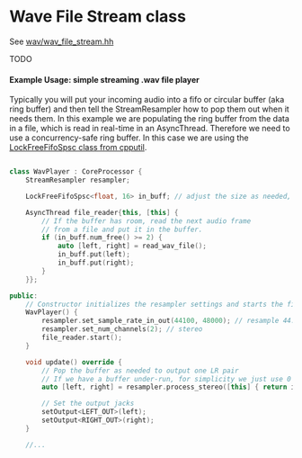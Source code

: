 # Wave File Stream class

See [wav/wav_file_stream.hh](../core-interface/wav/wav_file_stream.hh)

TODO

#### Example Usage: simple streaming .wav file player

Typically you will put your incoming audio into a fifo or circular buffer (aka ring buffer)
and then tell the StreamResampler how to pop them out when it needs them.
In this example we are populating the ring buffer from the data in a file,
which is read in real-time in an AsyncThread. Therefore we need to use a
concurrency-safe ring buffer. In this case we are using the [LockFreeFifoSpsc class from cpputil](../cpputil/util/lockfree_fifo_spsc.hh).


```c++

class WavPlayer : CoreProcessor {
    StreamResampler resampler;

    LockFreeFifoSpsc<float, 16> in_buff; // adjust the size as needed, depending on disk speed etc.

    AsyncThread file_reader{this, [this] {
        // If the buffer has room, read the next audio frame 
        // from a file and put it in the buffer.
        if (in_buff.num_free() >= 2) {
            auto [left, right] = read_wav_file();
            in_buff.put(left);
            in_buff.put(right);
        }
    }};

public:
    // Constructor initializes the resampler settings and starts the file reading task
    WavPlayer() {
        resampler.set_sample_rate_in_out(44100, 48000); // resample 44.1kHz data to 48kHz
        resampler.set_num_channels(2); // stereo
        file_reader.start();
    }

    void update() override {
        // Pop the buffer as needed to output one LR pair
        // If we have a buffer under-run, for simplicity we just use 0
        auto [left, right] = resampler.process_stereo([this] { return in_buff.get().value_or(0); });

        // Set the output jacks
        setOutput<LEFT_OUT>(left);
        setOutput<RIGHT_OUT>(right);
    }

    //...
```
